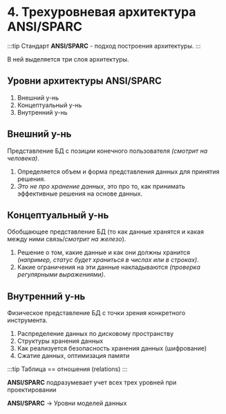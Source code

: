 # 4. Трехуровневая архитектура ANSI/SPARC

:::tip
Стандарт **ANSI/SPARC** - подход построения архитектуры.
:::

В ней выделяется три слоя архитектуры.

## Уровни архитектуры ANSI/SPARC

1. Внешний у-нь
2. Концептуальный у-нь
3. Внутренний у-нь

## Внешний у-нь

Представление БД с позиции конечного пользователя _(смотрит на человека)_.

1. Определяется объем и форма представления данных для принятия решения.
2. _Это не про хранение данных_, это про то, как принимать эффективные решения на основе данных.

## Концептуальный у-нь

Обобщающее представление БД (то как данные хранятся и какая между ними связь/_смотрит на железо_).

1. Решение о том, какие данные и как они должны хранится _(например, статус будет храниться в числах или в строках)_.
2. Какие ограничения на эти данные накладываются _(проверка регулярными выражениями)_.

## Внутренний у-нь

Физическое представление БД с точки зрения конкретного инструмента.

1. Распределение данных по дисковому пространству
2. Структуры хранения данных
3. Как реализуется безопасность хранения данных (шифрование)
4. Сжатие данных, оптимизация памяти

:::tip
Таблица == отношения (relations)
:::

**ANSI/SPARC** подразумевает учет всех трех уровней при проектировании

**ANSI/SPARC** -> Уровни моделей данных

